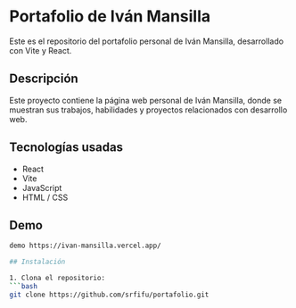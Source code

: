 # Portafolio de Iván Mansilla

Este es el repositorio del portafolio personal de Iván Mansilla, desarrollado con Vite y React.

## Descripción

Este proyecto contiene la página web personal de Iván Mansilla, donde se muestran sus trabajos, habilidades y proyectos relacionados con desarrollo web.

## Tecnologías usadas

- React
- Vite
- JavaScript
- HTML / CSS

## Demo
   ```bash
   demo https://ivan-mansilla.vercel.app/
   
## Instalación

1. Clona el repositorio:
   ```bash
   git clone https://github.com/srfifu/portafolio.git
   
